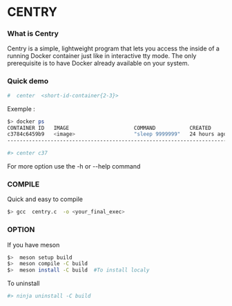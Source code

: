 # CENTRY 

### What is Centry 

Centry is a simple, lightweight program that lets you access the inside of a running Docker container just like in interactive tty mode. 
The only prerequisite is to have Docker already available on your system. 

### Quick demo 
```bash 
#  center  <short-id-container{2-3}> 
```
Exemple : 
```bash 
$> docker ps 
CONTAINER ID   IMAGE                     COMMAND           CREATED        STATUS        PORTS     NAMES
c3784c6459b9   <image>                   "sleep 9999999"   24 hours ago   Up 24 hours            festive_ramanujan
-------------------------------------------------------------------------------------------------------------------

#> center c37   
```
For more option  use the -h or --help command 

### COMPILE  

Quick and easy to compile 
```bash 
$> gcc  centry.c  -o <your_final_exec> 
```

### OPTION 
If you have meson 

```bash 
$>  meson setup build 
$>  meson compile -C build 
$>  meson install -C build  #To install localy 
``` 

To uninstall 
```bash 
#> ninja uninstall -C build 
```  
